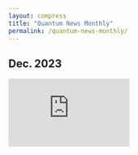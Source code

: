 ```yaml
---
layout: compress
title: "Quantum News Monthly"
permalink: /quantum-news-monthly/
---
```


## Dec. 2023

<div class="iframe_container">
    <iframe width="240" height="135" src="https://www.youtube.com/embed/W1FStSifSE8?si=Y3Aa0NjhXI3XlDBE" title="YouTube video player" frameborder="0" allow="accelerometer; autoplay; clipboard-write; encrypted-media; gyroscope; picture-in-picture; web-share" allowfullscreen></iframe>
</div>
